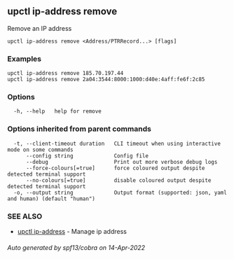 ## upctl ip-address remove

Remove an IP address

```
upctl ip-address remove <Address/PTRRecord...> [flags]
```

### Examples

```
upctl ip-address remove 185.70.197.44
upctl ip-address remove 2a04:3544:8000:1000:d40e:4aff:fe6f:2c85
```

### Options

```
  -h, --help   help for remove
```

### Options inherited from parent commands

```
  -t, --client-timeout duration   CLI timeout when using interactive mode on some commands
      --config string             Config file
      --debug                     Print out more verbose debug logs
      --force-colours[=true]      force coloured output despite detected terminal support
      --no-colours[=true]         disable coloured output despite detected terminal support
  -o, --output string             Output format (supported: json, yaml and human) (default "human")
```

### SEE ALSO

* [upctl ip-address](upctl_ip-address.md)	 - Manage ip address

###### Auto generated by spf13/cobra on 14-Apr-2022
